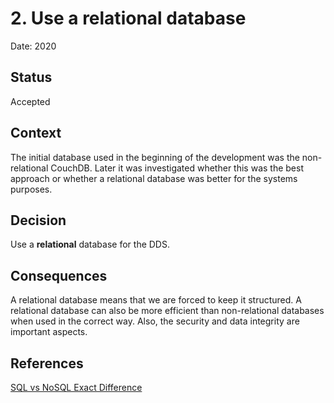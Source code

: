 # 2. Use a relational database

Date: 2020

## Status

Accepted

## Context

The initial database used in the beginning of the development was the non-relational CouchDB. Later it was investigated whether this was the best approach or whether a relational database was better for the systems purposes. 

## Decision

Use a **relational** database for the DDS.

## Consequences

A relational database means that we are forced to keep it structured. A relational database can also be more efficient than non-relational databases when used in the correct way. Also, the security and data integrity are important aspects.

## References
[SQL vs NoSQL Exact Difference](https://www.softwaretestinghelp.com/sql-vs-nosql/)
